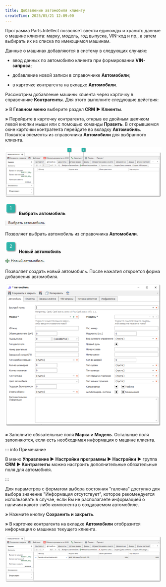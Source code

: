 ```yaml
---
title: Добавление автомобиля клиенту
createTime: 2025/05/21 12:09:00
---
```

Программа Parts.Intellect позволяет ввести единожды и хранить данные о машине клиента: марку, модель, год выпуска, VIN-код и пр., а затем выбирать их из списка по имеющимся машинам.

Данные о машинах добавляются в систему в следующих случаях:

- ввод данных по автомобилю клиента при формировании **VIN-запроса**;

- добавление новой записи в справочнике **Автомобили**;

- в карточке контрагента на вкладке **Автомобили**.

Рассмотрим добавление машины клиента через карточку в справочнике **Контрагенты**. Для этого выполните следующие действия:

**»** В **Главном меню** выберите раздел **CRM** **► Клиенты**.

**»** Перейдите в карточку контрагента, открыв ее двойным щелчком левой кнопки мыши или с помощью команды **Править**. В открывшемся окне карточки контрагента перейдите во вкладку **Автомобиль**. Появятся элементы из справочника **Автомобили** для выбранного клиента.

![](../../assets/work/one/363.png)

![](../../assets/work/one/006.png) **Выбрать автомобиль**

![](../../assets/work/one/364.png)

Позволяет выбрать автомобиль из справочника **Автомобили**.

![](../../assets/work/one/008.png) **Новый автомобиль**

![](../../assets/work/one/365.png)

Позволяет создать новый автомобиль. После нажатия откроется форма добавления автомобиля.

![](../../assets/work/one/366.png)

**»** Заполните обязательные поля **Марка** и **Модель**. Остальные поля заполняются, если есть необходимая информация о машине клиента.

::: info Примечание

В меню **Управление ►** **Настройки программы ► Настройки ►** группа **CRM** **► Контрагенты** можно настроить дополнительные обязательные поля для автомобиля.

:::

Для параметров с форматом выбора состояния "галочка" доступно для выбора значение "Информация отсутствует", которое рекомендуется использовать в случае, если Вы не располагаете информацией о наличии какого-либо компонента в создаваемом автомобиле.

**»** Нажмите кнопку **Сохранить и закрыть**.

**»** В карточке контрагента на вкладке **Автомобили** отобразится информация о машинах текущего клиента.

![](../../assets/work/one/367.png)